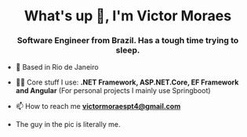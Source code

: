 <h1 align="center">What's up 👋, I'm Victor Moraes</h1>
<h3 align="center">Software Engineer from Brazil. Has a tough time trying to sleep.</h3>

- 🔭 Based in Rio de Janeiro

- 👨‍💻 Core stuff I use:  **.NET Framework, ASP.NET.Core, EF Framework and Angular** (For personal projects I mainly use Springboot)

- 📫 How to reach me **victormoraespt4@gmail.com**

- The guy in the pic is literally me.
